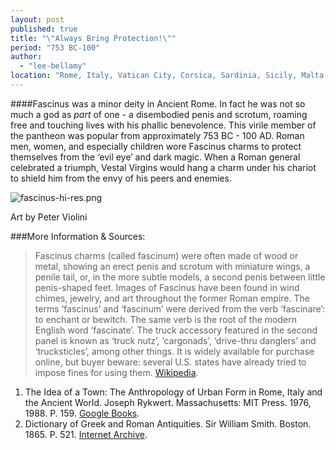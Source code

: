 ```yaml
---
layout: post
published: true
title: "\"Always Bring Protection!\""
period: "753 BC-100"
author:
  - "lee-bellamy"
location: "Rome, Italy, Vatican City, Corsica, Sardinia, Sicily, Malta, Spain, Macedonia, Greece, Slovenia, Croatia, Bosnia and Herzegovina, Montenegro, Albania, England, Wales, Portugal, Andorra, France, Monaco, Luxembourg, Belgium, The Netherlands, Switzerland, Liechtenstein, San Marino, Austria, Turkey, Armenia, Georgia, Azerbaijan, Syria, Iraq, Cyprus, Lebanon, Jordan, Israel, Egypt, Morocco, Hungary, Serbia, Romania, Germany, Algeria, Tunisia, Libya"
---
```

####Fascinus was a minor deity in Ancient Rome. In fact he was not so much a god as _part_ of one - a disembodied penis and scrotum, roaming free and touching lives with his phallic benevolence. This virile member of the pantheon was popular from approximately 753 BC - 100 AD. Roman men, women, and especially children wore Fascinus charms to protect themselves from the ‘evil eye’ and dark magic. When a Roman general celebrated a triumph, Vestal Virgins would hang a charm under his chariot to shield him from the envy of his peers and enemies.

![fascinus-hi-res.png]({{site.baseurl}}/images/fascinus-hi-res.png)

Art by Peter Violini

###More Information & Sources:
> Fascinus charms (called fascinum) were often made of wood or metal, showing an erect penis and scrotum with miniature wings, a penile tail, or, in the more subtle models, a second penis between little penis-shaped feet. Images of Fascinus have been found in wind chimes, jewelry, and art throughout the former Roman empire.
> The terms ‘fascinus’ and ‘fascinum’ were derived from the verb ‘fascinare’: to enchant or bewitch. The same verb is the root of the modern English word ‘fascinate’.
> The truck accessory featured in the second panel is known as ‘truck nutz’, ‘cargonads’, ‘drive-thru danglers’ and ‘trucksticles’, among other things. It is widely available for purchase online, but buyer beware: several U.S. states have already tried to impose fines for using them. [Wikipedia](https://en.wikipedia.org/wiki/Truck_nuts).  

1. The Idea of a Town: The Anthropology of Urban Form in Rome, Italy and the Ancient World. Joseph Rykwert. Massachusetts: MIT Press. 1976, 1988. P. 159. [Google Books](https://books.google.com/books?id=Jq78Ff2TYHAC&pg=PA159&dq=fascinus&lr=&as_drrb_is=b&as_minm_is=0&as_miny_is=1988&as_maxm_is=0&as_maxy_is=2010&num=100&as_brr=3&cd=2&hl=en#v=onepage&q=fascinus&f=false).
2. Dictionary of Greek and Roman Antiquities. Sir William Smith. Boston. 1865. P. 521. [Internet Archive](http://archive.org/stream/dictionaryofgree00smituoft#page/520/mode/2up).
